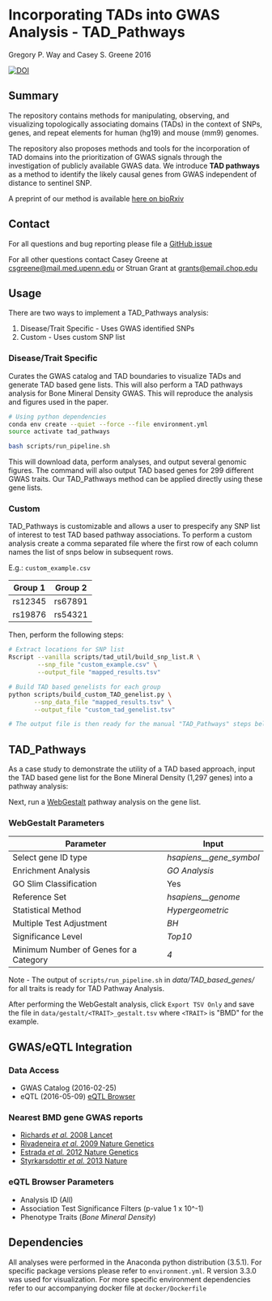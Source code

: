 # Incorporating TADs into GWAS Analysis - TAD_Pathways

Gregory P. Way and Casey S. Greene 2016

[![DOI](https://zenodo.org/badge/DOI/10.5281/zenodo.163950.svg)](https://doi.org/10.5281/zenodo.163950)

## Summary

The repository contains methods for manipulating, observing, and visualizing
topologically associating domains (TADs) in the context of SNPs, genes, and 
repeat elements for human (hg19) and mouse (mm9) genomes.

The repository also proposes methods and tools for the incorporation of TAD
domains into the prioritization of GWAS signals through the investigation of
publicly available GWAS data. We introduce **TAD pathways** as a method to
identify the likely causal genes from GWAS independent of distance to sentinel
SNP.

A preprint of our method is available [here on bioRxiv](http://dx.doi.org/10.1101/087718)

## Contact

For all questions and bug reporting please file a
[GitHub issue](https://github.com/greenelab/tad_pathways/issues)

For all other questions contact Casey Greene at csgreene@mail.med.upenn.edu or
Struan Grant at grants@email.chop.edu

## Usage

There are two ways to implement a TAD_Pathways analysis:

1. Disease/Trait Specific - Uses GWAS identified SNPs
2. Custom - Uses custom SNP list

### Disease/Trait Specific

Curates the GWAS catalog and TAD boundaries to visualize TADs and generate
TAD based gene lists. This will also perform a TAD pathways analysis for
Bone Mineral Density GWAS. This will reproduce the analysis and figures used
in the paper.

```sh
# Using python dependencies
conda env create --quiet --force --file environment.yml
source activate tad_pathways

bash scripts/run_pipeline.sh
```

This will download data, perform analyses, and output several genomic figures.
The command will also output TAD based genes for 299 different GWAS traits.
Our TAD_Pathways method can be applied directly using these gene lists.

### Custom

TAD_Pathways is customizable and allows a user to prespecify any SNP list of
interest to test TAD based pathway associations. To perform a custom analysis
create a comma separated file where the first row of each column names the list
of snps below in subsequent rows.

E.g.: `custom_example.csv`

| Group 1 | Group 2 |
| ------- | ------- |
| rs12345 | rs67891 |
| rs19876 | rs54321 |

Then, perform the following steps:

```bash
# Extract locations for SNP list
Rscript --vanilla scripts/tad_util/build_snp_list.R \
        --snp_file "custom_example.csv" \
        --output_file "mapped_results.tsv"

# Build TAD based genelists for each group
python scripts/build_custom_TAD_genelist.py \
       --snp_data_file "mapped_results.tsv" \
       --output_file "custom_tad_genelist.tsv"

# The output file is then ready for the manual "TAD_Pathways" steps below
```


## TAD_Pathways

As a case study to demonstrate the utility of a TAD based approach,
input the TAD based gene list for the Bone Mineral Density (1,297 genes) into a
pathway analysis:

Next, run a
[WebGestalt](http://bioinfo.vanderbilt.edu/webgestalt/ "Pathway Analysis")
pathway analysis on the gene list.

### WebGestalt Parameters

| Parameter | Input |
| --------- | ----- |
| Select gene ID type | *hsapiens__gene_symbol* |
| Enrichment Analysis | *GO Analysis* |
| GO Slim Classification | Yes |
| Reference Set | *hsapiens__genome* |
| Statistical Method | *Hypergeometric* |
| Multiple Test Adjustment | *BH* |
| Significance Level | *Top10* |
| Minimum Number of Genes for a Category | *4*

Note - The output of `scripts/run_pipeline.sh` in *data/TAD_based_genes/* for
all traits is ready for TAD Pathway Analysis.

After performing the WebGestalt analysis, click `Export TSV Only` and save the
file in `data/gestalt/<TRAIT>_gestalt.tsv` where `<TRAIT>` is "BMD" for the
example.

## GWAS/eQTL Integration

### Data Access

* GWAS Catalog (2016-02-25)
* eQTL (2016-05-09)
[eQTL Browser](http://www.ncbi.nlm.nih.gov/projects/gap/eqtl/index.cgi "eQTL")

### Nearest BMD gene GWAS reports

* [Richards _et al._ 2008 Lancet](http://doi.org/10.1016/S0140-6736(08)60599-1)
* [Rivadeneira _et al._ 2009 Nature Genetics](http://doi.org/10.1038/ng.446)
* [Estrada _et al._ 2012 Nature Genetics](http://doi.org/10.1038/ng.2249)
* [Styrkarsdottir _et al._ 2013 Nature](http://doi.org/10.1038/nature12124)

### eQTL Browser Parameters

* Analysis ID (All)
* Association Test Significance Filters (p-value 1 x 10^-1)
* Phenotype Traits  (*Bone Mineral Density*)

## Dependencies

All analyses were performed in the Anaconda python distribution (3.5.1). For
specific package versions please refer to `environment.yml`. R version 3.3.0 was
used for visualization. For more specific environment dependencies refer to our
accompanying docker file at `docker/Dockerfile`

